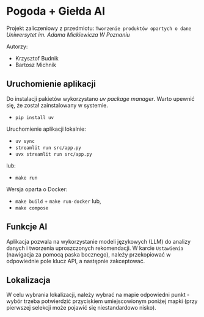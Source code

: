 # Pogoda + Giełda AI
Projekt zaliczeniowy z przedmiotu: `Tworzenie produktów opartych o dane` <br>
*Uniwersytet im. Adama Mickiewicza W Poznaniu*

Autorzy:
- Krzysztof Budnik
- Bartosz Michnik


## Uruchomienie aplikacji
Do instalacji pakietów wykorzystano *uv package manager*.
Warto upewnić się, że został zainstalowany w systemie.
- `pip install uv`

Uruchomienie aplikacji lokalnie:
- `uv sync`
- `streamlit run src/app.py`
- `uvx streamlit run src/app.py`

lub:
- `make run`

Wersja oparta o Docker:
- `make build` + `make run-docker` lub,
- `make compose`

## Funkcje AI
Aplikacja pozwala na wykorzystanie modeli językowych (LLM) do analizy danych i tworzenia uproszczonych rekomendacji.
W karcie `Ustawienia` (nawigacja za pomocą paska bocznego), należy przekopiować w odpowiednie pole klucz API, a
następnie zakceptować.

## Lokalizacja
W celu wybrania lokalizacji, należy wybrać na mapie odpowiedni punkt - wybór trzeba potwierdzić przyciskiem 
umiejscowionym poniżej mapki (przy pierwszej selekcji może pojawić się niestandardowo nisko).